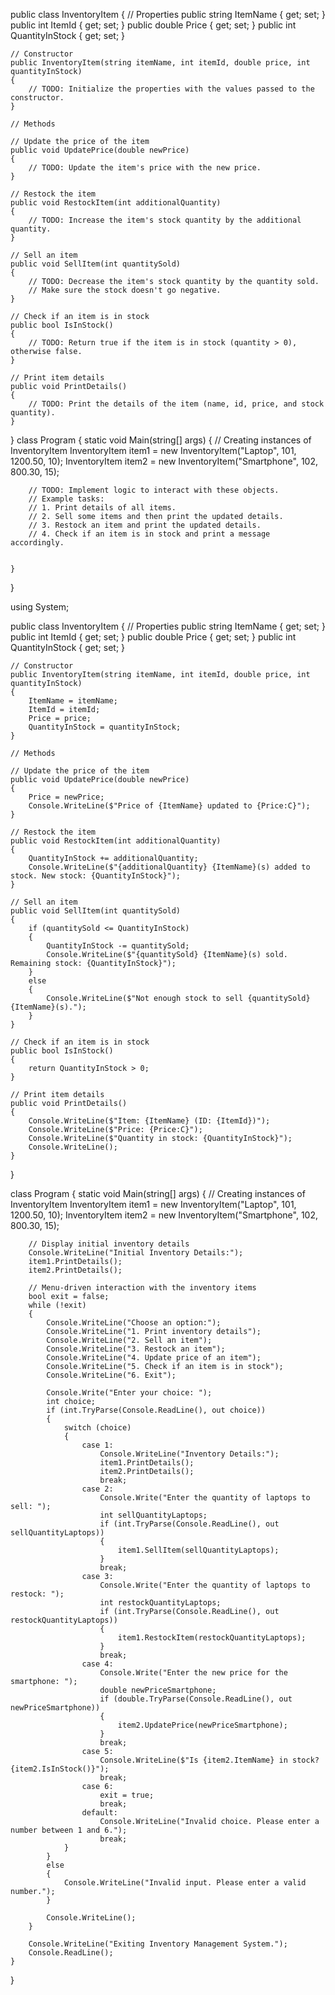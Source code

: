 public class InventoryItem
{
    // Properties
    public string ItemName { get; set; }
    public int ItemId { get; set; }
    public double Price { get; set; }
    public int QuantityInStock { get; set; }

    // Constructor
    public InventoryItem(string itemName, int itemId, double price, int quantityInStock)
    {
        // TODO: Initialize the properties with the values passed to the constructor.
    }

    // Methods

    // Update the price of the item
    public void UpdatePrice(double newPrice)
    {
        // TODO: Update the item's price with the new price.
    }

    // Restock the item
    public void RestockItem(int additionalQuantity)
    {
        // TODO: Increase the item's stock quantity by the additional quantity.
    }

    // Sell an item
    public void SellItem(int quantitySold)
    {
        // TODO: Decrease the item's stock quantity by the quantity sold.
        // Make sure the stock doesn't go negative.
    }

    // Check if an item is in stock
    public bool IsInStock()
    {
        // TODO: Return true if the item is in stock (quantity > 0), otherwise false.
    }

    // Print item details
    public void PrintDetails()
    {
        // TODO: Print the details of the item (name, id, price, and stock quantity).
    }
}
class Program
{
    static void Main(string[] args)
    {
        // Creating instances of InventoryItem
        InventoryItem item1 = new InventoryItem("Laptop", 101, 1200.50, 10);
        InventoryItem item2 = new InventoryItem("Smartphone", 102, 800.30, 15);

        // TODO: Implement logic to interact with these objects.
        // Example tasks:
        // 1. Print details of all items.
        // 2. Sell some items and then print the updated details.
        // 3. Restock an item and print the updated details.
        // 4. Check if an item is in stock and print a message accordingly.


    }
}



using System;

public class InventoryItem
{
    // Properties
    public string ItemName { get; set; }
    public int ItemId { get; set; }
    public double Price { get; set; }
    public int QuantityInStock { get; set; }

    // Constructor
    public InventoryItem(string itemName, int itemId, double price, int quantityInStock)
    {
        ItemName = itemName;
        ItemId = itemId;
        Price = price;
        QuantityInStock = quantityInStock;
    }

    // Methods

    // Update the price of the item
    public void UpdatePrice(double newPrice)
    {
        Price = newPrice;
        Console.WriteLine($"Price of {ItemName} updated to {Price:C}");
    }

    // Restock the item
    public void RestockItem(int additionalQuantity)
    {
        QuantityInStock += additionalQuantity;
        Console.WriteLine($"{additionalQuantity} {ItemName}(s) added to stock. New stock: {QuantityInStock}");
    }

    // Sell an item
    public void SellItem(int quantitySold)
    {
        if (quantitySold <= QuantityInStock)
        {
            QuantityInStock -= quantitySold;
            Console.WriteLine($"{quantitySold} {ItemName}(s) sold. Remaining stock: {QuantityInStock}");
        }
        else
        {
            Console.WriteLine($"Not enough stock to sell {quantitySold} {ItemName}(s).");
        }
    }

    // Check if an item is in stock
    public bool IsInStock()
    {
        return QuantityInStock > 0;
    }

    // Print item details
    public void PrintDetails()
    {
        Console.WriteLine($"Item: {ItemName} (ID: {ItemId})");
        Console.WriteLine($"Price: {Price:C}");
        Console.WriteLine($"Quantity in stock: {QuantityInStock}");
        Console.WriteLine();
    }
}

class Program
{
    static void Main(string[] args)
    {
        // Creating instances of InventoryItem
        InventoryItem item1 = new InventoryItem("Laptop", 101, 1200.50, 10);
        InventoryItem item2 = new InventoryItem("Smartphone", 102, 800.30, 15);

        // Display initial inventory details
        Console.WriteLine("Initial Inventory Details:");
        item1.PrintDetails();
        item2.PrintDetails();

        // Menu-driven interaction with the inventory items
        bool exit = false;
        while (!exit)
        {
            Console.WriteLine("Choose an option:");
            Console.WriteLine("1. Print inventory details");
            Console.WriteLine("2. Sell an item");
            Console.WriteLine("3. Restock an item");
            Console.WriteLine("4. Update price of an item");
            Console.WriteLine("5. Check if an item is in stock");
            Console.WriteLine("6. Exit");

            Console.Write("Enter your choice: ");
            int choice;
            if (int.TryParse(Console.ReadLine(), out choice))
            {
                switch (choice)
                {
                    case 1:
                        Console.WriteLine("Inventory Details:");
                        item1.PrintDetails();
                        item2.PrintDetails();
                        break;
                    case 2:
                        Console.Write("Enter the quantity of laptops to sell: ");
                        int sellQuantityLaptops;
                        if (int.TryParse(Console.ReadLine(), out sellQuantityLaptops))
                        {
                            item1.SellItem(sellQuantityLaptops);
                        }
                        break;
                    case 3:
                        Console.Write("Enter the quantity of laptops to restock: ");
                        int restockQuantityLaptops;
                        if (int.TryParse(Console.ReadLine(), out restockQuantityLaptops))
                        {
                            item1.RestockItem(restockQuantityLaptops);
                        }
                        break;
                    case 4:
                        Console.Write("Enter the new price for the smartphone: ");
                        double newPriceSmartphone;
                        if (double.TryParse(Console.ReadLine(), out newPriceSmartphone))
                        {
                            item2.UpdatePrice(newPriceSmartphone);
                        }
                        break;
                    case 5:
                        Console.WriteLine($"Is {item2.ItemName} in stock? {item2.IsInStock()}");
                        break;
                    case 6:
                        exit = true;
                        break;
                    default:
                        Console.WriteLine("Invalid choice. Please enter a number between 1 and 6.");
                        break;
                }
            }
            else
            {
                Console.WriteLine("Invalid input. Please enter a valid number.");
            }

            Console.WriteLine();
        }

        Console.WriteLine("Exiting Inventory Management System.");
        Console.ReadLine();
    }
}

